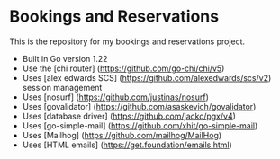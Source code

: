 # Bookings and Reservations

This is the repository for my bookings and reservations project.

- Built in Go version 1.22
- Use the [chi router] (https://github.com/go-chi/chi/v5) 
- Uses [alex edwards SCS] (https://github.com/alexedwards/scs/v2) session management
- Uses [nosurf] (https://github.com/justinas/nosurf)
- Uses [govalidator] (https://github.com/asaskevich/govalidator)
- Uses [database driver] (https://github.com/jackc/pgx/v4)
- Uses [go-simple-mail] (https://github.com/xhit/go-simple-mail)
- Uses [Mailhog] (https://github.com/mailhog/MailHog)
- Uses [HTML emails] (https://get.foundation/emails.html)